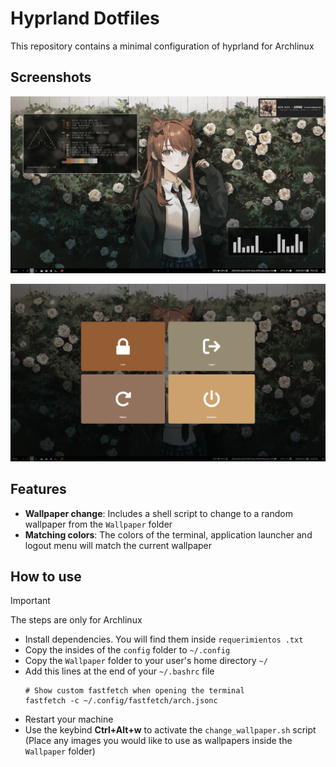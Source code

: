 # Hyprland Dotfiles

This repository contains a minimal configuration of hyprland for Archlinux

## Screenshots

![Desktop](/Screenshots/desktop.png)

![Wlogout](/Screenshots/wlogout.png)

## Features

- **Wallpaper change**: Includes a shell script to change to a random wallpaper from the ```Wallpaper``` folder
- **Matching colors**: The colors of the terminal, application launcher and logout menu will match the current wallpaper 


## How to use

> [!IMPORTANT]  
> The steps are only for Archlinux
- Install dependencies. You will find them inside  ```requerimientos .txt```
- Copy the insides of the ```config``` folder to ```~/.config``` 
- Copy the ```Wallpaper``` folder to your user's home directory ```~/```
- Add this lines at the end of your ```~/.bashrc``` file
  ```
  # Show custom fastfetch when opening the terminal
  fastfetch -c ~/.config/fastfetch/arch.jsonc
  ```
- Restart your machine
- Use the keybind __Ctrl+Alt+w__ to activate the ```change_wallpaper.sh``` script (Place any images you would like to use as wallpapers inside the ```Wallpaper``` folder)

